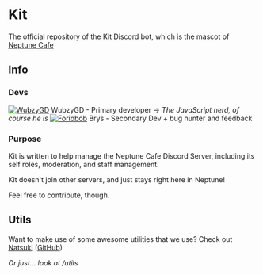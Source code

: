 # Kit
The official repository of the Kit Discord bot, which is the mascot of [Neptune Cafe](https://discord.gg/dZa9Zmw)

## Info

### Devs

[![WubzyGD](https://api.slushie.gg/avatar/330547934951112705?size=32&format=gif)](https://github.com/WubzyGD "Wubzy's GitHub") WubzyGD - Primary developer -> _The JavaScript nerd, of course he is_
[![Foriobob](https://cdn.discordapp.com/avatars/497598953206841375/66a33af01bb4f269dd081b50008910d2.png?size=32)](https://github.com/Brys0 "Brys' GitHub") Brys - Secondary Dev + bug hunter and feedback

### Purpose

Kit is written to help manage the Neptune Cafe Discord Server, including its self roles, moderation, and staff management.

Kit doesn't join other servers, and just stays right here in Neptune!

Feel free to contribute, though.

## Utils

Want to make use of some awesome utilities that we use? Check out [Natsuki](https://git.wubzy.xyz/NatsukiDev/Natsuki) ([GitHub](https://github.com/NatsukiDev/Natsuki))

_Or just... look at /utils_